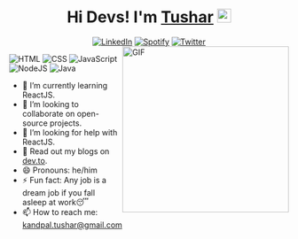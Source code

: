 <h1 align="center"> Hi Devs! I'm <a target="_blank" href="https://tusharkandpal.netlify.app/">Tushar</a> <img src="https://media.giphy.com/media/hvRJCLFzcasrR4ia7z/giphy.gif" width="25px"></h1>

<div align="center">
<a href="https://www.linkedin.com/in/tushar-kandpal/" target="_blank"><img src="https://img.shields.io/static/v1?label=&message=LinkedIn&color=blue&logo=Linkedin&logoColor=white" alt="LinkedIn" /></a>
<a href="https://open.spotify.com/user/313i35wqzruzxrgt6q7drjrs5sym" target="_blank"><img src="https://img.shields.io/static/v1?label=&message=Spotify&color=black&logo=spotify&logoColor=green" alt="Spotify" /></a>
<a href="https://twitter.com/tushar_kandpal" target="_blank"><img src="https://img.shields.io/static/v1?label=&message=Twitter&color=blue&logo=twitter&logoColor=white" alt="Twitter" /></a>
</div>

<img align="right" height="300px" width="300px" alt="GIF" src="https://freepngimg.com/thumb/web_design/31744-3-coder-transparent-image.png" />

![HTML](https://img.shields.io/static/v1?label=&message=HTML&color=ff751a&logo=HTML5&logoColor=FFFFFF) ![CSS](https://img.shields.io/static/v1?label=&message=CSS&color=blue&logo=CSS3&logoColor=FFFFFF) ![JavaScript](https://img.shields.io/static/v1?label=&message=JavaScript&color=F1E05A&logo=javascript&logoColor=FFFFFF) ![NodeJS](https://img.shields.io/static/v1?label=&message=NodeJS&color=green&logo=node.JS&logoColor=FFFFFF) ![Java](https://img.shields.io/static/v1?label=&message=Java&color=white&logo=java&logoColor=blue)

- 🌱 I’m currently learning ReactJS.
- 👯 I’m looking to collaborate on open-source projects.
- 🤔 I’m looking for help with ReactJS.
- 💬 Read out my blogs on [dev.to](https://dev.to/tushar_kandpal).
- 😄 Pronouns: he/him
- ⚡ Fun fact: Any job is a dream job if you fall asleep at work😴
- 📫 How to reach me: kandpal.tushar@gmail.com
<!-- ======THE END====== -->

<!-- **tusharkandpal/tusharkandpal** is a ✨ _special_ ✨ repository because its `README.md` (this file) appears on your GitHub profile. 

Here are some ideas to get you started: -->

<!-- - 🔭 I’m currently working on ... -->
